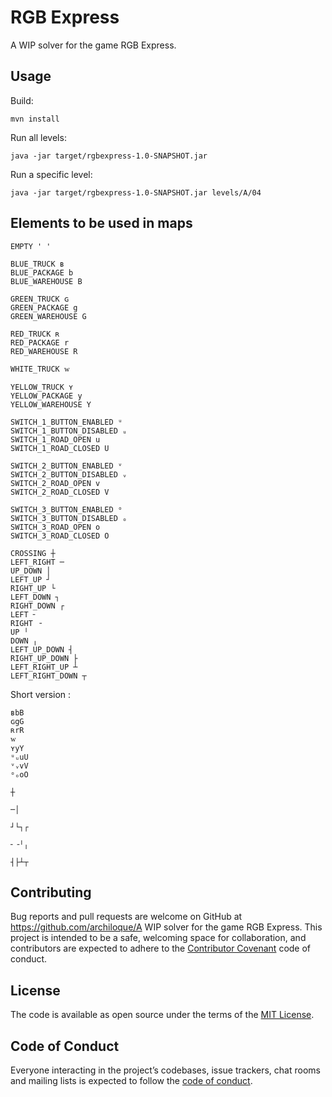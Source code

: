# RGB Express

A WIP solver for the game RGB Express.

## Usage

Build:

```
mvn install
```

Run all levels:
```
java -jar target/rgbexpress-1.0-SNAPSHOT.jar 
```

Run a specific level:
```
java -jar target/rgbexpress-1.0-SNAPSHOT.jar levels/A/04
```

## Elements to be used in maps

```
EMPTY ' '

BLUE_TRUCK ʙ
BLUE_PACKAGE b
BLUE_WAREHOUSE B

GREEN_TRUCK ɢ
GREEN_PACKAGE g
GREEN_WAREHOUSE G

RED_TRUCK ʀ
RED_PACKAGE r
RED_WAREHOUSE R

WHITE_TRUCK ᴡ

YELLOW_TRUCK ʏ
YELLOW_PACKAGE y
YELLOW_WAREHOUSE Y

SWITCH_1_BUTTON_ENABLED ᵘ
SWITCH_1_BUTTON_DISABLED ᵤ
SWITCH_1_ROAD_OPEN u
SWITCH_1_ROAD_CLOSED U

SWITCH_2_BUTTON_ENABLED ᵛ
SWITCH_2_BUTTON_DISABLED ᵥ
SWITCH_2_ROAD_OPEN v
SWITCH_2_ROAD_CLOSED V

SWITCH_3_BUTTON_ENABLED ᵒ
SWITCH_3_BUTTON_DISABLED ₒ
SWITCH_3_ROAD_OPEN o
SWITCH_3_ROAD_CLOSED O
    
CROSSING ┼
LEFT_RIGHT ─
UP_DOWN │
LEFT_UP ┘
RIGHT_UP └
LEFT_DOWN ┐
RIGHT_DOWN ┌
LEFT ╴
RIGHT ╶
UP ╵
DOWN ╷
LEFT_UP_DOWN ┤
RIGHT_UP_DOWN ├
LEFT_RIGHT_UP ┴
LEFT_RIGHT_DOWN ┬
```

Short version :
```
ʙbB
ɢgG
ʀrR
ᴡ
ʏyY
ᵘᵤuU
ᵛᵥvV
ᵒₒoO
    
┼

─│

┘└┐┌

╴╶╵╷

┤├┴┬
```
 
## Contributing

Bug reports and pull requests are welcome on GitHub at https://github.com/archiloque/A WIP solver for the game RGB Express.
This project is intended to be a safe, welcoming space for collaboration, and contributors are expected to adhere to the [Contributor Covenant](http://contributor-covenant.org) code of conduct.

## License

The code is available as open source under the terms of the [MIT License](https://opensource.org/licenses/MIT).

## Code of Conduct

Everyone interacting in the project’s codebases, issue trackers, chat rooms and mailing lists is expected to follow the [code of conduct](https://github.com/archiloque/rgbexpress/blob/master/CODE_OF_CONDUCT.md).
